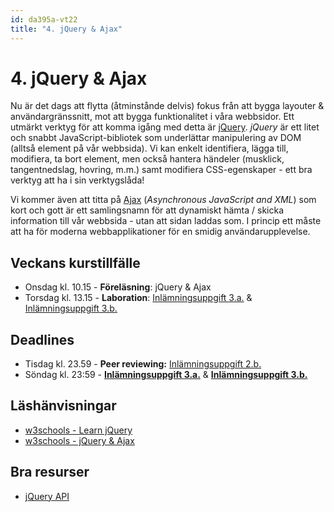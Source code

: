 ```yaml
---
id: da395a-vt22
title: "4. jQuery & Ajax"
---
```


# 4. jQuery & Ajax

Nu är det dags att flytta (åtminstånde delvis) fokus från att bygga layouter & användargränssnitt, mot att bygga funktionalitet i våra webbsidor. Ett utmärkt verktyg för att komma igång med detta är [jQuery](https://jquery.com/). *jQuery* är ett litet och snabbt JavaScript-bibliotek som underlättar manipulering av DOM (alltså element på vår webbsida). Vi kan enkelt identifiera, lägga till, modifiera, ta bort element, men också hantera händeler (musklick, tangentnedslag, hovring, m.m.) samt modifiera CSS-egenskaper - ett bra verktyg att ha i sin verktygslåda!

Vi kommer även att titta på [Ajax](https://sv.wikipedia.org/wiki/AJAX) (*Asynchronous JavaScript and XML*) som kort och gott är ett samlingsnamn för att dynamiskt hämta / skicka information till vår webbsida - utan att sidan laddas som. I princip ett måste att ha för moderna webbapplikationer för en smidig användarupplevelse.

## Veckans kurstillfälle

- Onsdag kl. 10.15 - **Föreläsning**: jQuery & Ajax
- Torsdag kl. 13.15 - **Laboration**: [Inlämningsuppgift 3.a.](../i1/) & [Inlämningsuppgift 3.b.](../i2/)

## Deadlines

- Tisdag kl. 23.59 - **Peer reviewing:** [Inlämningsuppgift 2.b.](../../3-rwd-css-ramverk/i2/)
- Söndag kl. 23:59 - [**Inlämningsuppgift 3.a.**](../i1/) & [**Inlämningsuppgift 3.b.**](../i2/)

## Läshänvisningar

- [w3schools - Learn jQuery](https://www.w3schools.com/jquery/default.asp)
- [w3schools - jQuery & Ajax](https://www.w3schools.com/jquery/jquery_ajax_intro.asp)


## Bra resurser

- [jQuery API](https://api.jquery.com/)
